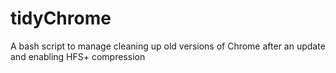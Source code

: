 # tidyChrome
A bash script to manage cleaning up old versions of Chrome after an update and enabling HFS+ compression
